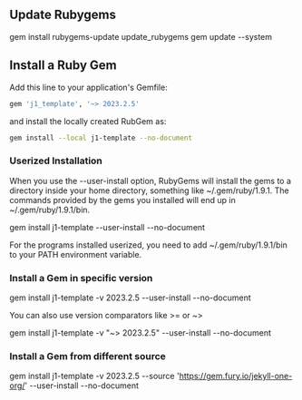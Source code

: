 ## Update Rubygems

gem install rubygems-update
update_rubygems
gem update --system


## Install a Ruby Gem

Add this line to your application's Gemfile:

``` ruby
gem 'j1_template', '~> 2023.2.5'
```

and install the locally created RubGem as:

``` sh
gem install --local j1-template --no-document
```

### Userized Installation

When you use the --user-install option, RubyGems will install the gems to a
directory inside your home directory, something like ~/.gem/ruby/1.9.1. The
commands provided by the gems you installed will end up in
~/.gem/ruby/1.9.1/bin.

  gem install j1-template --user-install --no-document

For the programs installed userized, you need to add ~/.gem/ruby/1.9.1/bin
to your PATH environment variable.

### Install a Gem in specific version

  gem install j1-template -v 2023.2.5 --user-install --no-document

You can also use version comparators like >= or ~>

  gem install j1-template -v "~> 2023.2.5" --user-install --no-document


### Install a Gem from different source

  gem install j1-template -v 2023.2.5 --source 'https://gem.fury.io/jekyll-one-org/' --user-install --no-document
